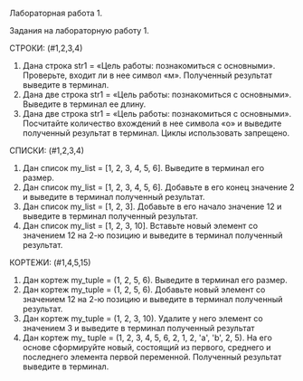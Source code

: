 Лабораторная работа 1.

Задания на лабораторную работу 1.

СТРОКИ:
(#1,2,3,4)
1. Дана строка str1 = «Цель работы: познакомиться с основными».
Проверьте, входит ли в нее символ «м». Полученный результат выведите
в терминал.
2. Дана две строка str1 = «Цель работы: познакомиться с основными».
Выведите в терминал ее длину.
3. Дана две строка str1 = «Цель работы: познакомиться с основными».
Посчитайте количество вхождений в нее символа «о» и выведите
полученный результат в терминал. Циклы использовать запрещено.

СПИСКИ:
(#1,2,3,4)
1. Дан список my_list = [1, 2, 3, 4, 5, 6]. Выведите в терминал его размер.
2. Дан список my_list = [1, 2, 3, 4, 5, 6]. Добавьте в его конец значение 2 и
выведите в терминал полученный результат.
3. Дан список my_list = [1, 2, 3]. Добавьте в его начало значение 12 и
выведите в терминал полученный результат.
4. Дан список my_list = [1, 2, 3, 10]. Вставьте новый элемент со значением
12 на 2-ю позицию и выведите в терминал полученный результат.

КОРТЕЖИ:
(#1,4,5,15)
1. Дан кортеж my_tuple = (1, 2, 5, 6). Выведите в терминал его размер.
2. Дан кортеж my_tuple = (1, 2, 5, 6). Добавьте новый элемент со значением
12 на 2-ю позицию и выведите в терминал полученный результат.
3. Дан кортеж my_tuple = (1, 2, 3, 10). Удалите у него элемент со значением
3 и выведите в терминал полученный результат
4. Дан кортеж my_ tuple = (1, 2, 3, 4, 5, 6, 2, 1, 2, 'a', 'b', 2, 5). На его основе
сформируйте новый, состоящий из первого, среднего и последнего
элемента первой переменной. Полученный результат выведите в
терминал.
